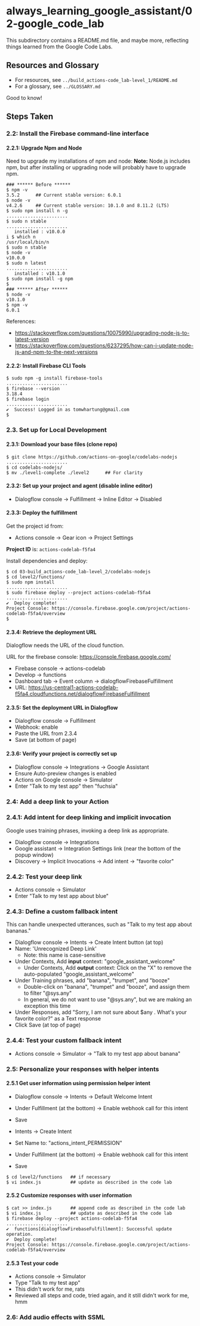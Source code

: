 # always_learning_google_assistant/02-google_code_lab

This subdirectory contains a README.md file, and maybe more, reflecting things learned from the Google Code Labs.

## Resources and Glossary

- For resources, see `../build_actions-code_lab-level_1/README.md`
- For a glossary, see `../GLOSSARY.md`

Good to know!

## Steps Taken

### 2.2: Install the Firebase command-line interface

#### 2.2.1: Upgrade Npm and Node

Need to upgrade my installations of npm and node:
**Note:** Node.js includes npm, but after installing or upgrading node will probably have to upgrade npm.

```
### ****** Before ******
$ npm -v
3.5.2      ## Current stable version: 6.0.1
$ node -v
v4.2.6     ## Current stable version: 10.1.0 and 8.11.2 (LTS)
$ sudo npm install n -g
.......................
$ sudo n stable
.......................
   installed : v10.0.0
i $ which n
/usr/local/bin/n
$ sudo n stable
$ node -v
v10.0.0
$ sudo n latest
.......................
   installed : v10.1.0
$ sudo npm install -g npm
$
### ****** After ******
$ node -v
v10.1.0
$ npm -v
6.0.1
```

References:

- https://stackoverflow.com/questions/10075990/upgrading-node-js-to-latest-version
- https://stackoverflow.com/questions/6237295/how-can-i-update-node-js-and-npm-to-the-next-versions

#### 2.2.2: Install Firebase CLI Tools

```
$ sudo npm -g install firebase-tools
.......................
$ firebase --version
3.18.4
$ firebase login
.......................
✔  Success! Logged in as tomwhartung@gmail.com
$
```

### 2.3. Set up for Local Development

#### 2.3.1: Download your base files (clone repo)

```
$ git clone https://github.com/actions-on-google/codelabs-nodejs
.......................
$ cd codelabs-nodejs/
$ mv ./level1-complete ./level2      ## For clarity
```

#### 2.3.2: Set up your project and agent (disable inline editor)

- Dialogflow console -> Fulfillment -> Inline Editor -> Disabled

#### 2.3.3: Deploy the fulfillment

Get the project id from:

- Actions console -> Gear icon -> Project Settings

**Project ID** is: `actions-codelab-f5fa4`

Install dependencies and deploy:

```
$ cd 03-build_actions-code_lab-level_2/codelabs-nodejs
$ cd level2/functions/
$ sudo npm install
.......................
$ sudo firebase deploy --project actions-codelab-f5fa4
.......................
✔  Deploy complete!
Project Console: https://console.firebase.google.com/project/actions-codelab-f5fa4/overview
$
```

#### 2.3.4: Retrieve the deployment URL

Dialogflow needs the URL of the cloud function.

URL for the firebase console: https://console.firebase.google.com/

- Firebase console -> actions-codelab
- Develop -> functions
- Dashboard tab -> Event column -> dialogflowFirebaseFulfillment
- URL: https://us-central1-actions-codelab-f5fa4.cloudfunctions.net/dialogflowFirebaseFulfillment

#### 2.3.5: Set the deployment URL in Dialogflow

- Dialogflow console -> Fulfillment
- Webhook: enable
- Paste the URL from 2.3.4
- Save (at bottom of page)

#### 2.3.6: Verify your project is correctly set up

- Dialogflow console -> Integrations -> Google Assistant
- Ensure Auto-preview changes is enabled
- Actions on Google console -> Simulator
- Enter "Talk to my test app" then "fuchsia"

### 2.4: Add a deep link to your Action

### 2.4.1: Add intent for deep linking and implicit invocation

Google uses training phrases, invoking a deep link as appropriate.

- Dialogflow console -> Integrations
- Google assistant -> Integration Settings link (near the bottom of the popup window)
- Discovery -> Implicit Invocations -> Add intent -> "favorite color"

### 2.4.2: Test your deep link

- Actions console -> Simulator
- Enter "Talk to my test app about blue"

### 2.4.3: Define a custom fallback intent

This can handle unexpected utterances, such as "Talk to my test app about bananas."

- Dialogflow console -> Intents -> Create Intent button (at top)
- Name: 'Unrecognized Deep Link'
  - Note: this name is case-sensitive
- Under Contexts, Add **input** context: "google_assistant_welcome"
  - Under Contexts, Add **output** context: Click on the "X" to remove the auto-populated "google_assistant_welcome"
- Under Training phrases, add "banana", "trumpet", and "booze"
  - Double-click on "banana", "trumpet" and "booze", and assign them to filter "@sys.any"
  - In general, we do not want to use "@sys.any", but we are making an exception this time
- Under Responses, add "Sorry, I am not sure about $any . What's your favorite color?" as a Text response
- Click Save (at top of page)

### 2.4.4: Test your custom fallback intent

- Actions console -> Simulator -> "Talk to my test app about banana"

### 2.5: Personalize your responses with helper intents

#### 2.5.1 Get user information using permission helper intent

- Dialogflow console -> Intents -> Default Welcome Intent
- Under Fulfillment (at the bottom) -> Enable webhook call for this intent
- Save

- Intents -> Create Intent
- Set Name to: "actions_intent_PERMISSION"
- Under Fulfillment (at the bottom) -> Enable webhook call for this intent
- Save

```
$ cd level2/functions   ## if necessary
$ vi index.js           ## update as described in the code lab
```

#### 2.5.2 Customize responses with user information

```
$ cat >> index.js       ## append code as described in the code lab
$ vi index.js           ## update as described in the code lab
$ firebase deploy --project actions-codelab-f5fa4
.......................
✔  functions[dialogflowFirebaseFulfillment]: Successful update operation.
✔  Deploy complete!
Project Console: https://console.firebase.google.com/project/actions-codelab-f5fa4/overview
```

#### 2.5.3 Test your code

- Actions console -> Simulator
- Type "Talk to my test app"
- This didn't work for me, rats
- Reviewed all steps and code, tried again, and it still didn't work for me, hmm

### 2.6: Add audio effects with SSML






